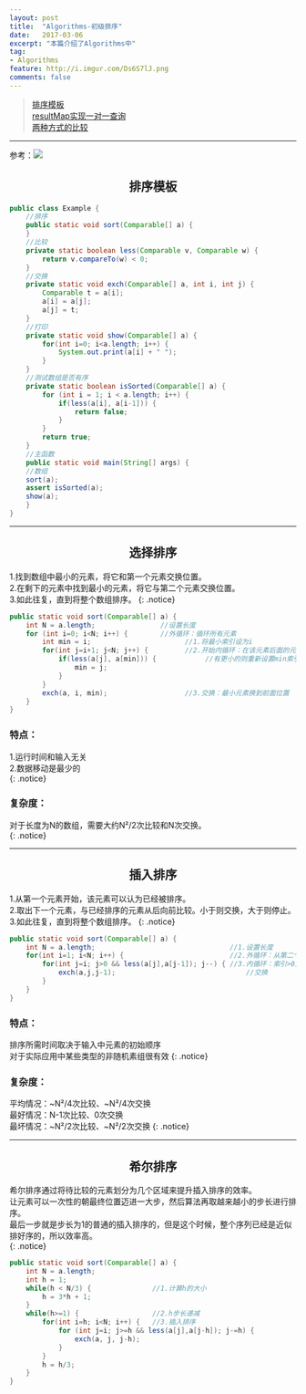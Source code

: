 ```yaml
---
layout: post
title:  "Algorithms-初级排序"
date:   2017-03-06
excerpt: "本篇介绍了Algorithms中"
tag:
- Algorithms 
feature: http://i.imgur.com/Ds6S7lJ.png
comments: false
---  
```


><a href="#1">排序模板</a>  
><a href="#2">resultMap实现一对一查询</a>   
><a href="#3">两种方式的比较</a>    

***

参考：![](http://blog.csdn.net/litong09282039/article/details/46332127)

## <center>排序模板</center>  

```java
public class Example {
	//排序
	public static void sort(Comparable[] a) {
	}
	//比较
	private static boolean less(Comparable v, Comparable w) {
		return v.compareTo(w) < 0;
	}
	//交换
	private static void exch(Comparable[] a, int i, int j) {
		Comparable t = a[i];
		a[i] = a[j];
		a[j] = t;
	}
	//打印
	private static void show(Comparable[] a) {
		for(int i=0; i<a.length; i++) {
			System.out.print(a[i] + " ");
		}
	}
	//测试数组是否有序
	private static boolean isSorted(Comparable[] a) {
		for (int i = 1; i < a.length; i++) {
			if(less(a[i], a[i-1])) {
				return false;
			}
		}
		return true;
	}
	//主函数
	public static void main(String[] args) {
	//数组
	sort(a);
	assert isSorted(a);
	show(a);
	}
}
```

***

<a name="1"></a>

## <center>选择排序</center>  

1.找到数组中最小的元素，将它和第一个元素交换位置。  
2.在剩下的元素中找到最小的元素，将它与第二个元素交换位置。  
3.如此往复，直到将整个数组排序。
{: .notice}

```java
public static void sort(Comparable[] a) {
	int N = a.length;                //设置长度
	for (int i=0; i<N; i++) {        //外循环：循环所有元素
		int min = i;                       //1.将最小索引设为i
		for(int j=i+1; j<N; j++) {         //2.开始内循环：在该元素后面的元素中找到最小值
			if(less(a[j], a[min])) {            //有更小的则重新设置min索引
				min = j;
			}
		}
		exch(a, i, min);                   //3.交换：最小元素换到前面位置
	}
}
```


### 特点：  

1.运行时间和输入无关  
2.数据移动是最少的  
{: .notice}

### 复杂度：  

对于长度为N的数组，需要大约N²/2次比较和N次交换。    
{: .notice}


***

<a name="2"></a>

## <center>插入排序</center>  

1.从第一个元素开始，该元素可以认为已经被排序。  
2.取出下一个元素，与已经排序的元素从后向前比较。小于则交换，大于则停止。  
3.如此往复，直到将整个数组排序。
{: .notice}


```java
public static void sort(Comparable[] a) {
	int N = a.length;                                 //1.设置长度
	for(int i=1; i<N; i++) {	                      //2.外循环：从第二个元素开始
		for(int j=i; j>0 && less(a[j],a[j-1]); j--) { //3.内循环：索引>0且小于前一个元素
			exch(a,j,j-1);                                //交换    
		}
	}
}
```

### 特点：  
排序所需时间取决于输入中元素的初始顺序  
对于实际应用中某些类型的非随机素组很有效
{: .notice}

### 复杂度：

平均情况：~N²/4次比较、~N²/4次交换  
最好情况：N-1次比较、0次交换  
最坏情况：~N²/2次比较、~N²/2次交换
{: .notice}


***

<a name="3"></a>

## <center>希尔排序</center> 

希尔排序通过将待比较的元素划分为几个区域来提升插入排序的效率。  
让元素可以一次性的朝最终位置迈进一大步，然后算法再取越来越小的步长进行排序。  
最后一步就是步长为1的普通的插入排序的，但是这个时候，整个序列已经是近似排好序的，所以效率高。  
{: .notice} 



```java
public static void sort(Comparable[] a) {
	int N = a.length;
	int h = 1;      
	while(h < N/3) {               //1.计算h的大小
		h = 3*h + 1;
	}
	while(h>=1) {                  //2.h步长递减
		for(int i=h; i<N; i++) {   //3.插入排序
			for (int j=i; j>=h && less(a[j],a[j-h]); j-=h) {
				exch(a, j, j-h);
			}
		}
		h = h/3;
	}
}
```









